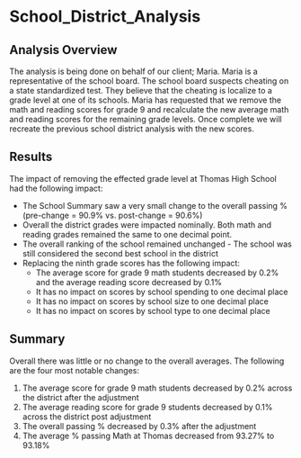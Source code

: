 # School_District_Analysis

## Analysis Overview
The analysis is being done on behalf of our client; Maria.  Maria is a representative of the school board.  The school board suspects cheating on a state standardized test. They believe that the cheating is localize to a grade level at one of its schools.  Maria has requested that we remove the math and reading scores for grade 9 and recalculate the new average math and reading scores for the remaining grade levels. Once complete we will recreate the previous school district analysis with the new scores.

## Results
The impact of removing the effected grade level at Thomas High School had the following impact:
- The School Summary saw a very small change to the overall passing % (pre-change = 90.9% vs. post-change = 90.6%)
- Overall the district grades were impacted nominally.  Both math and reading grades remained the same to one decimal point.
- The overall ranking of the school remained unchanged - The school was still considered the second best school in the district
- Replacing the ninth grade scores has the following impact:
  - The average score for grade 9 math students decreased by 0.2% and the average reading score decreased by 0.1%
  - It has no impact on scores by school spending to one decimal place
  - It has no impact on scores by school size to one decimal place
  - It has no impact on scores by school type to one decimal place

## Summary
Overall there was little or no change to the overall averages.  The following are the four most notable changes:
1. The average score for grade 9 math students decreased by 0.2% across the district after the adjustment
2. The average reading score for grade 9 students decreased by 0.1% across the district post adjustment
3. The overall passing % decreased by 0.3% after the adjustment
4. The average % passing Math at Thomas decreased from 93.27% to 93.18%

